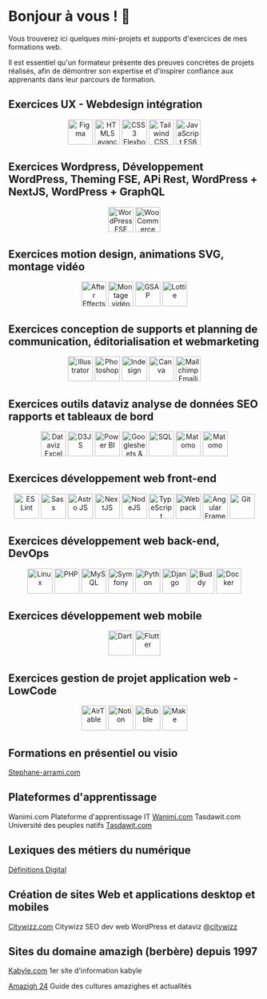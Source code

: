 # Bonjour à vous ! 👋

Vous trouverez ici quelques mini-projets et supports d'exercices de mes formations web.

Il est essentiel qu'un formateur présente des preuves concrètes de projets réalisés, afin de démontrer son expertise et d'inspirer confiance aux apprenants dans leur parcours de formation.

##  Exercices UX - Webdesign intégration

<div align="center">
<img src="https://res.cloudinary.com/citywizz/image/upload/v1722185488/logos/Figma-logo_ttqnno_l53epj.svg" alt="Figma" width="50" height="50">
<img src="https://res.cloudinary.com/citywizz/image/upload/v1722185623/logos/Logo-HTML_byiob9_j8144v.svg" alt="HTML5 avancé" width="50" height="50">
<img src="https://res.cloudinary.com/citywizz/image/upload/v1637256414/logos/Logo-CSS_kbh9hb.svg" alt="CSS3 Flexbox CSS Grid avancé" width="50" height="50">
<img src="https://res.cloudinary.com/citywizz/image/upload/v1722155720/logos/Tailwind_CSS_Logo_nbrrhq.svg" alt="Tailwind CSS" width="50" height="50">
<img src="https://res.cloudinary.com/citywizz/image/upload/v1722161695/logos/logo-javascript_deanlk.svg" alt="JavaScript ES6" width="50" height="50">
</div>

##  Exercices Wordpress, Développement WordPress, Theming FSE, APi Rest, WordPress + NextJS, WordPress + GraphQL

<div align="center">
<img src="https://res.cloudinary.com/citywizz/image/upload/v1722185075/logos/WordPress_blue_logo_gui2tg.svg" alt="WordPress FSE API Rest" width="50" height="50">
<img src="https://res.cloudinary.com/citywizz/image/upload/v1637246910/logos/woocommerce_wdahhh.svg" alt="WooCommerce" width="50" height="50">
</div>

##  Exercices motion design, animations SVG, montage vidéo

<div align="center">
<img src="https://res.cloudinary.com/citywizz/image/upload/v1722159854/logos/adobe-after-effects-logo_u0te0h.svg" alt="After Effects" width="50" height="50">
<img src="https://res.cloudinary.com/citywizz/image/upload/v1722157354/logos/Adobe_Premiere_Pro_CC_icon_vyskno.svg" alt="Montage vidéo Adobe Premiere" width="50" height="50">
<img src="https://res.cloudinary.com/citywizz/image/upload/v1722159976/logos/gsap-greensock_lclfhw.svg" alt="GSAP" width="50" height="50">
<img src="https://res.cloudinary.com/citywizz/image/upload/v1722160038/logos/lottiefiles_hshiat.svg" alt="Lottie" width="50" height="50">
</div>

##  Exercices conception de supports et planning de communication, éditorialisation et webmarketing

<div align="center">
<img src="https://res.cloudinary.com/citywizz/image/upload/v1722160361/logos/Adobe_Illustrator_CC_icon_uv8g8c.svg" alt="Illustrator" width="50" height="50">
<img src="https://res.cloudinary.com/citywizz/image/upload/v1722160285/logos/Adobe_Photoshop_CC_icon_olcua4.svg" alt="Photoshop" width="50" height="50">
<img src="https://res.cloudinary.com/citywizz/image/upload/v1722157842/logos/Adobe_InDesign_CC_icon_y6oqtb.svg" alt="Indesign" width="50" height="50">
<img src="https://res.cloudinary.com/citywizz/image/upload/v1722159597/logos/Canva_icon_gcyv9z.svg" alt="Canva" width="50" height="50">
<img src="https://res.cloudinary.com/citywizz/image/upload/v1722186145/logos/mailchimp_ydn6n7.svg" alt="Mailchimp Emailing" width="50" height="50">
</div>

##  Exercices outils dataviz analyse de données SEO rapports et tableaux de bord

<div align="center">
<img src="https://res.cloudinary.com/citywizz/image/upload/v1722156391/logos/microsoft-excel-logo_sggyr2.svg" alt="Dataviz Excel & SEO" width="50" height="50">
<img src="https://res.cloudinary.com/citywizz/image/upload/v1722160449/logos/d3js-icon_cohczu.svg" alt="D3JS" width="50" height="50">
<img src="https://res.cloudinary.com/citywizz/image/upload/v1722156685/logos/Power_BI_Logo_j95o2k.svg" alt="Power BI" width="50" height="50">
<img src="https://res.cloudinary.com/citywizz/image/upload/v1722157206/logos/looker-icon-svgrepo-com_gxkvw7.svg" alt="Googlesheets & Looker Studio" width="50" height="50">
<img src="https://res.cloudinary.com/citywizz/image/upload/v1722186267/logos/Sql_data_base_with_logo_pfbkes.svg" alt="SQL" width="50" height="50">
<img src="https://res.cloudinary.com/citywizz/image/upload/v1722161493/logos/matomo_rwo02x.svg" alt="Matomo" width="50" height="50">
<img src="https://res.cloudinary.com/citywizz/image/upload/v1722161599/logos/google_analytics-icon_pssis0.svg" alt="Matomo" width="50" height="50">
</div>

##  Exercices développement web front-end

<div align="center">
<img src="https://res.cloudinary.com/citywizz/image/upload/v1722163088/logos/eslint_w9trjz.svg" alt="ES Lint" width="50" height="50">
<img src="https://res.cloudinary.com/citywizz/image/upload/v1722162940/logos/sass_liqyms.svg" alt="Sass" width="50" height="50">
<img src="https://res.cloudinary.com/citywizz/image/upload/v1722165923/logos/astro-icon-light-gradient_rv4i9g.svg" alt="Astro JS" width="50" height="50">  
<img src="https://res.cloudinary.com/citywizz/image/upload/v1722157557/logos/next-js_vziysy.svg" alt="NextJS" width="50" height="50">
<img src="https://res.cloudinary.com/citywizz/image/upload/v1722162660/logos/Node.js_logo_uy9hpz.svg" alt="NodeJS" width="50" height="50">
<img src="https://res.cloudinary.com/citywizz/image/upload/v1722162868/logos/typescript_bmuwyp.svg" alt="TypeScript" width="50" height="50">
<img src="https://res.cloudinary.com/citywizz/image/upload/v1722163389/logos/js_webpack-icon_tjie7z.svg" alt="Webpack" width="50" height="50">
<img src="https://res.cloudinary.com/citywizz/image/upload/v1722163213/logos/angular_q1abvj.svg" alt="Angular Framework" width="50" height="50">
<img src="https://res.cloudinary.com/citywizz/image/upload/v1722162769/logos/Git_icon_af6oes.svg" alt="Git" width="50" height="50">
</div>

##  Exercices développement web back-end, DevOps

<div align="center">
<img src="https://res.cloudinary.com/citywizz/image/upload/v1637254218/logos/linux.svg_rdwnhb.png" alt="Linux" width="50" height="50">
<img src="https://res.cloudinary.com/citywizz/image/upload/v1722162336/logos/PHP-logo_cjbeyt.svg" alt="PHP" width="50" height="50">
<img src="https://res.cloudinary.com/citywizz/image/upload/v1722162472/logos/MySQL_fpt2nw.svg" alt="MySQL" width="50" height="50">
<img src="https://res.cloudinary.com/citywizz/image/upload/v1722162237/logos/symfony_p2kkw8.svg" alt="Symfony" width="50" height="50">
<img src="https://res.cloudinary.com/citywizz/image/upload/v1637574848/logos/Python-logo-notext_rsw7jx.svg" alt="Python" width="50" height="50">
<img src="https://res.cloudinary.com/citywizz/image/upload/v1722162547/logos/django-logo-positive_jzzvld.svg" alt="Django" width="50" height="50">
<img src="https://res.cloudinary.com/citywizz/image/upload/v1722165849/logos/buddy-seeklogo_jwszgq.svg" alt="Buddy" width="50" height="50">
<img src="https://res.cloudinary.com/citywizz/image/upload/v1722164964/logos/docker-mark-blue_e35v0m.svg" alt="Docker" width="50" height="50">
</div>


##  Exercices développement web mobile

<div align="center">
<img src="https://res.cloudinary.com/citywizz/image/upload/v1722161869/logos/dart_bm14zs.svg" alt="Dart" width="50" height="50">
<img src="https://res.cloudinary.com/citywizz/image/upload/v1637257769/logos/flutter_logo_ikswxy.svg" alt="Flutter" width="50" height="50">
</div>

##  Exercices gestion de projet application web - LowCode

<div align="center">
<img src="https://res.cloudinary.com/citywizz/image/upload/v1722165724/logos/airtable-seeklogo_hycgyl.svg" alt="AirTable" width="50" height="50">
<img src="https://res.cloudinary.com/citywizz/image/upload/v1722164507/logos/Notion-logo_dprmgu.svg" alt="Notion" width="50" height="50">
<img src="https://res.cloudinary.com/citywizz/image/upload/v1637269327/logos/Bubble_logo_wr4jcj.svg" alt="Bubble" width="50" height="50">
<img src="https://res.cloudinary.com/citywizz/image/upload/v1722164620/logos/make_zzigsa.svg" alt="Make" width="50" height="50">
</div>


## Formations en présentiel ou visio

[Stephane-arrami.com](https://stephane-arrami.com)

## Plateformes d'apprentissage

Wanimi.com Plateforme d'apprentissage IT
[Wanimi.com](https://wanimi.com)
Tasdawit.com  Université des peuples natifs
[Tasdawit.com](https://tasdawit.com)

## Lexiques des métiers du numérique

[Définitions Digital](https://definitions-digital.com)

## Création de sites Web et applications desktop et mobiles

[Citywizz.com](https://citywizz.com)
Citywizz SEO dev web WordPress et dataviz
[@citywizz](https://github.com/citywizz)

## Sites du domaine amazigh (berbère) depuis 1997

[Kabyle.com](https://kabyle.com)
1er site d'information kabyle

[Amazigh 24](https://amazigh24.com)
Guide des cultures amazighes et actualités




